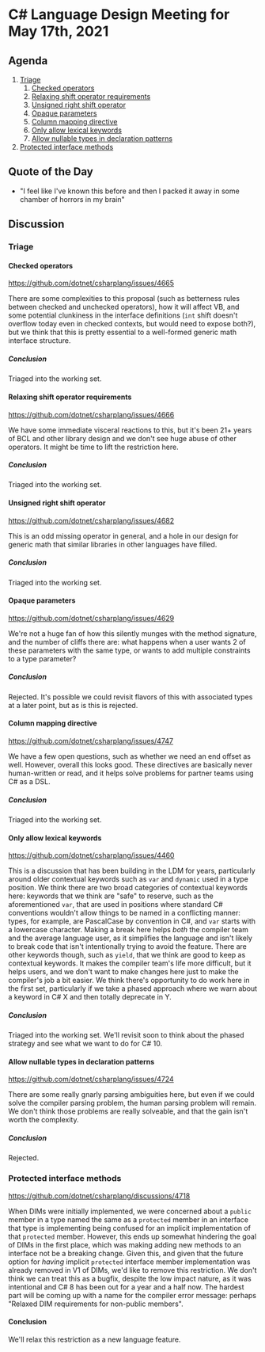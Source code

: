 # C# Language Design Meeting for May 17th, 2021

## Agenda

1. [Triage](#triage)
    1. [Checked operators](#checked-operators)
    2. [Relaxing shift operator requirements](#relaxing-shift-operator-requirements)
    3. [Unsigned right shift operator](#unsigned-right-shift-operator)
    4. [Opaque parameters](#opaque-parameters)
    5. [Column mapping directive](#column-mapping-directive)
    6. [Only allow lexical keywords](#only-allow-lexical-keywords)
    7. [Allow nullable types in declaration patterns](#allow-nullable-types-in-declaration-patterns)
2. [Protected interface methods](#protected-interface-methods)

## Quote of the Day

- "I feel like I've known this before and then I packed it away in some chamber of horrors in my brain"

## Discussion

### Triage

#### Checked operators

https://github.com/dotnet/csharplang/issues/4665

There are some complexities to this proposal (such as betterness rules between checked and unchecked operators), how it will affect VB, and some
potential clunkiness in the interface definitions (`int` shift doesn't overflow today even in checked contexts, but would need to expose both?),
but we think that this is pretty essential to a well-formed generic math interface structure.

##### Conclusion

Triaged into the working set.

#### Relaxing shift operator requirements

https://github.com/dotnet/csharplang/issues/4666

We have some immediate visceral reactions to this, but it's been 21+ years of BCL and other library design and we don't see huge abuse of other
operators. It might be time to lift the restriction here.

##### Conclusion

Triaged into the working set.

#### Unsigned right shift operator

https://github.com/dotnet/csharplang/issues/4682

This is an odd missing operator in general, and a hole in our design for generic math that similar libraries in other languages have filled.

##### Conclusion

Triaged into the working set.

#### Opaque parameters

https://github.com/dotnet/csharplang/issues/4629

We're not a huge fan of how this silently munges with the method signature, and the number of cliffs there are: what happens when a user wants
2 of these parameters with the same type, or wants to add multiple constraints to a type parameter?

##### Conclusion

Rejected. It's possible we could revisit flavors of this with associated types at a later point, but as is this is rejected.

#### Column mapping directive

https://github.com/dotnet/csharplang/issues/4747

We have a few open questions, such as whether we need an end offset as well. However, overall this looks good. These directives are basically
never human-written or read, and it helps solve problems for partner teams using C# as a DSL.

##### Conclusion

Triaged into the working set.

#### Only allow lexical keywords

https://github.com/dotnet/csharplang/issues/4460

This is a discussion that has been building in the LDM for years, particularly around older contextual keywords such as `var` and `dynamic`
used in a type position. We think there are two broad categories of contextual keywords here: keywords that we think are "safe" to reserve,
such as the aforementioned `var`, that are used in positions where standard C# conventions wouldn't allow things to be named in a conflicting
manner: types, for example, are PascalCase by convention in C#, and `var` starts with a lowercase character. Making a break here helps _both_
the compiler team and the average language user, as it simplifies the language and isn't likely to break code that isn't intentionally trying
to avoid the feature. There are other keywords though, such as `yield`, that we think are good to keep as contextual keywords. It makes the
compiler team's life more difficult, but it helps users, and we don't want to make changes here just to make the compiler's job a bit easier.
We think there's opportunity to do work here in the first set, particularly if we take a phased approach where we warn about a keyword in C#
X and then totally deprecate in Y.

##### Conclusion

Triaged into the working set. We'll revisit soon to think about the phased strategy and see what we want to do for C# 10.

#### Allow nullable types in declaration patterns

https://github.com/dotnet/csharplang/issues/4724

There are some really gnarly parsing ambiguities here, but even if we could solve the compiler parsing problem, the human parsing problem will
remain. We don't think those problems are really solveable, and that the gain isn't worth the complexity.

##### Conclusion

Rejected.

### Protected interface methods

https://github.com/dotnet/csharplang/discussions/4718

When DIMs were initially implemented, we were concerned about a `public` member in a type named the same as a `protected` member in an interface
that type is implementing being confused for an implicit implementation of that `protected` member. However, this ends up somewhat hindering the
goal of DIMs in the first place, which was making adding new methods to an interface not be a breaking change. Given this, and given that the
future option for _having_ implicit `protected` interface member implementation was already removed in V1 of DIMs, we'd like to remove this
restriction. We don't think we can treat this as a bugfix, despite the low impact nature, as it was intentional and C# 8 has been out for a year
and a half now. The hardest part will be coming up with a name for the compiler error message: perhaps "Relaxed DIM requirements for non-public
members".

#### Conclusion

We'll relax this restriction as a new language feature.
